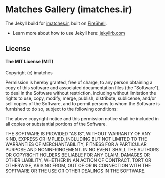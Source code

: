 # Matches Gallery (imatches.ir)

The Jekyll build for [imatches.ir](http://imatches.ir), built on [FireShell](//github.com/toddmotto/fireshell).

* Learn more about how to use Jekyll here:  [jekyllrb.com](http://jekyllrb.com)

## License

#### The MIT License (MIT)

Copyright (c) imatches

Permission is hereby granted, free of charge, to any person obtaining a copy of
this software and associated documentation files (the "Software"), to deal in
the Software without restriction, including without limitation the rights to
use, copy, modify, merge, publish, distribute, sublicense, and/or sell copies
of the Software, and to permit persons to whom the Software is furnished to do
so, subject to the following conditions:

The above copyright notice and this permission notice shall be included in all
copies or substantial portions of the Software.

THE SOFTWARE IS PROVIDED "AS IS", WITHOUT WARRANTY OF ANY KIND, EXPRESS OR
IMPLIED, INCLUDING BUT NOT LIMITED TO THE WARRANTIES OF MERCHANTABILITY,
FITNESS FOR A PARTICULAR PURPOSE AND NONINFRINGEMENT. IN NO EVENT SHALL THE
AUTHORS OR COPYRIGHT HOLDERS BE LIABLE FOR ANY CLAIM, DAMAGES OR OTHER
LIABILITY, WHETHER IN AN ACTION OF CONTRACT, TORT OR OTHERWISE, ARISING FROM,
OUT OF OR IN CONNECTION WITH THE SOFTWARE OR THE USE OR OTHER DEALINGS IN THE
SOFTWARE.

